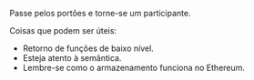 Passe pelos portões e torne-se um participante.

Coisas que podem ser úteis:
* Retorno de funções de baixo nível.
* Esteja atento à semântica.
* Lembre-se como o armazenamento funciona no Ethereum.